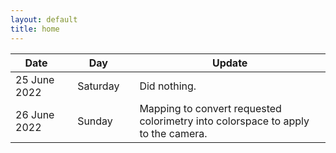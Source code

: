 ```yaml
---
layout: default
title: home
---
```


|Date        ||Day          ||Update
| -----------|-|------------|-|-------------|
25 June 2022 ||Saturday       ||  Did nothing.
26 June 2022 ||Sunday       ||  Mapping to convert requested colorimetry into colorspace to apply to the camera.